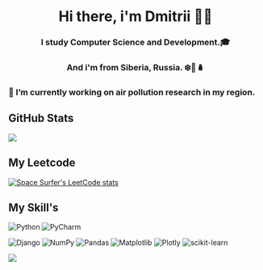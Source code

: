 <h1 align="center">Hi there, i'm Dmitrii 👋🏻</h1> 
<h3 align="center">I study Computer Science and Development.🎓 </h3>
<h3 align="center">And i'm from Siberia, Russia. ❄️🐻🪆 </h3>


### 🔭 I’m currently working on air pollution research in my region.


## GitHub Stats
 <picture>
  <source
    srcset="https://github-readme-stats.vercel.app/api?username=SpaceSurfer999&show_icons=true&theme=dark"
    media="(prefers-color-scheme: dark)"
  />
  <source
    srcset="https://github-readme-stats.vercel.app/api?username=SpaceSurfer999&show_icons=true"
    media="(prefers-color-scheme: light), (prefers-color-scheme: no-preference)"
  />
  <img src="https://github-readme-stats.vercel.app/api?username=SpaceSurfer999&show_icons=true" />
</picture>



##  My Leetcode
[![Space Surfer's LeetCode stats](https://leetcode-stats-six.vercel.app/api?username=SpaceSurfer999&theme=dark)](https://github.com/SpaceSurfer999/leetcode-stats)


## My Skill's
![Python](https://img.shields.io/badge/python-3670A0?style=for-the-badge&logo=python&logoColor=ffdd54)
![PyCharm](https://img.shields.io/badge/pycharm-143?style=for-the-badge&logo=pycharm&logoColor=black&color=black&labelColor=green)


![Django](https://img.shields.io/badge/django-%23092E20.svg?style=for-the-badge&logo=django&logoColor=white)
![NumPy](https://img.shields.io/badge/numpy-%23013243.svg?style=for-the-badge&logo=numpy&logoColor=white)
![Pandas](https://img.shields.io/badge/pandas-%23150458.svg?style=for-the-badge&logo=pandas&logoColor=white)
![Matplotlib](https://img.shields.io/badge/Matplotlib-%23ffffff.svg?style=for-the-badge&logo=Matplotlib&logoColor=black)
![Plotly](https://img.shields.io/badge/Plotly-%233F4F75.svg?style=for-the-badge&logo=plotly&logoColor=white)
![scikit-learn](https://img.shields.io/badge/scikit--learn-%23F7931E.svg?style=for-the-badge&logo=scikit-learn&logoColor=white)




 ![](https://komarev.com/ghpvc/?username=SpaceSurfer999)
<!--

Here are some ideas to get you started:

- 🔭 I’m currently working on ...
- 🌱 I’m currently learning ...
- 👯 I’m looking to collaborate on ...
- 🤔 I’m looking for help with ...
- 💬 Ask me about ...
- 📫 How to reach me: ...
- 😄 Pronouns: ...
- ⚡ Fun fact: ...
-->
